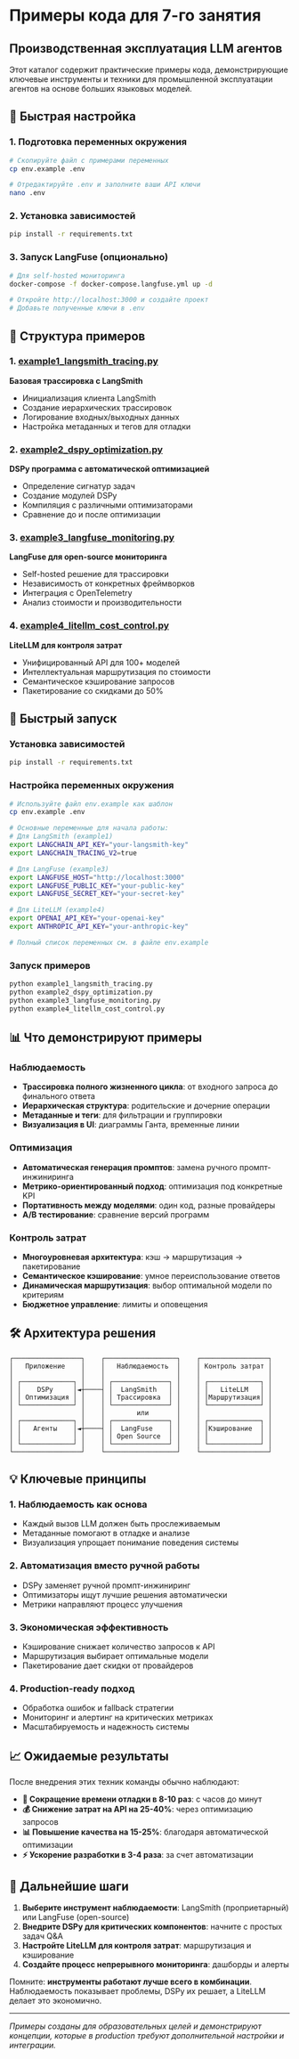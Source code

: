 # Примеры кода для 7-го занятия
## Производственная эксплуатация LLM агентов

Этот каталог содержит практические примеры кода, демонстрирующие ключевые инструменты и техники для промышленной эксплуатации агентов на основе больших языковых моделей.

## 🚀 Быстрая настройка

### 1. Подготовка переменных окружения
```bash
# Скопируйте файл с примерами переменных
cp env.example .env

# Отредактируйте .env и заполните ваши API ключи
nano .env
```

### 2. Установка зависимостей
```bash
pip install -r requirements.txt
```

### 3. Запуск LangFuse (опционально)
```bash
# Для self-hosted мониторинга
docker-compose -f docker-compose.langfuse.yml up -d

# Откройте http://localhost:3000 и создайте проект
# Добавьте полученные ключи в .env
```

## 📁 Структура примеров

### 1. [example1_langsmith_tracing.py](example1_langsmith_tracing.py)
**Базовая трассировка с LangSmith**
- Инициализация клиента LangSmith
- Создание иерархических трассировок
- Логирование входных/выходных данных
- Настройка метаданных и тегов для отладки

### 2. [example2_dspy_optimization.py](example2_dspy_optimization.py)  
**DSPy программа с автоматической оптимизацией**
- Определение сигнатур задач
- Создание модулей DSPy
- Компиляция с различными оптимизаторами
- Сравнение до и после оптимизации

### 3. [example3_langfuse_monitoring.py](example3_langfuse_monitoring.py)
**LangFuse для open-source мониторинга**
- Self-hosted решение для трассировки
- Независимость от конкретных фреймворков
- Интеграция с OpenTelemetry
- Анализ стоимости и производительности

### 4. [example4_litellm_cost_control.py](example4_litellm_cost_control.py)
**LiteLLM для контроля затрат**
- Унифицированный API для 100+ моделей
- Интеллектуальная маршрутизация по стоимости
- Семантическое кэширование запросов
- Пакетирование со скидками до 50%

## 🚀 Быстрый запуск

### Установка зависимостей
```bash
pip install -r requirements.txt
```

### Настройка переменных окружения
```bash
# Используйте файл env.example как шаблон
cp env.example .env

# Основные переменные для начала работы:
# Для LangSmith (example1)
export LANGCHAIN_API_KEY="your-langsmith-key"
export LANGCHAIN_TRACING_V2=true

# Для LangFuse (example3) 
export LANGFUSE_HOST="http://localhost:3000"
export LANGFUSE_PUBLIC_KEY="your-public-key"
export LANGFUSE_SECRET_KEY="your-secret-key"

# Для LiteLLM (example4)
export OPENAI_API_KEY="your-openai-key"
export ANTHROPIC_API_KEY="your-anthropic-key"

# Полный список переменных см. в файле env.example
```

### Запуск примеров
```bash
python example1_langsmith_tracing.py
python example2_dspy_optimization.py
python example3_langfuse_monitoring.py
python example4_litellm_cost_control.py
```

## 📊 Что демонстрируют примеры

### Наблюдаемость
- **Трассировка полного жизненного цикла**: от входного запроса до финального ответа
- **Иерархическая структура**: родительские и дочерние операции
- **Метаданные и теги**: для фильтрации и группировки
- **Визуализация в UI**: диаграммы Ганта, временные линии

### Оптимизация
- **Автоматическая генерация промптов**: замена ручного промпт-инжиниринга
- **Метрико-ориентированный подход**: оптимизация под конкретные KPI
- **Портативность между моделями**: один код, разные провайдеры
- **A/B тестирование**: сравнение версий программ

### Контроль затрат
- **Многоуровневая архитектура**: кэш → маршрутизация → пакетирование
- **Семантическое кэширование**: умное переиспользование ответов
- **Динамическая маршрутизация**: выбор оптимальной модели по критериям
- **Бюджетное управление**: лимиты и оповещения

## 🛠 Архитектура решения

```
┌─────────────────┐    ┌──────────────────┐    ┌─────────────────┐
│   Приложение    │    │   Наблюдаемость  │    │ Контроль затрат │
│                 │    │                  │    │                 │
│ ┌─────────────┐ │    │ ┌──────────────┐ │    │ ┌─────────────┐ │
│ │    DSPy     │◄┼────┤ │  LangSmith   │ │    │ │   LiteLLM   │ │
│ │ Оптимизация │ │    │ │ Трассировка  │ │    │ │Маршрутизация│ │
│ └─────────────┘ │    │ └──────────────┘ │    │ └─────────────┘ │
│                 │    │        или       │    │                 │
│ ┌─────────────┐ │    │ ┌──────────────┐ │    │ ┌─────────────┐ │
│ │   Агенты    │◄┼────┤ │  LangFuse    │ │    │ │Кэширование  │ │
│ │             │ │    │ │ Open Source  │ │    │ │             │ │
│ └─────────────┘ │    │ └──────────────┘ │    │ └─────────────┘ │
└─────────────────┘    └──────────────────┘    └─────────────────┘
```

## 💡 Ключевые принципы

### 1. Наблюдаемость как основа
- Каждый вызов LLM должен быть прослеживаемым
- Метаданные помогают в отладке и анализе
- Визуализация упрощает понимание поведения системы

### 2. Автоматизация вместо ручной работы
- DSPy заменяет ручной промпт-инжиниринг
- Оптимизаторы ищут лучшие решения автоматически
- Метрики направляют процесс улучшения

### 3. Экономическая эффективность
- Кэширование снижает количество запросов к API
- Маршрутизация выбирает оптимальные модели
- Пакетирование дает скидки от провайдеров

### 4. Production-ready подход
- Обработка ошибок и fallback стратегии
- Мониторинг и алертинг на критических метриках
- Масштабируемость и надежность системы

## 📈 Ожидаемые результаты

После внедрения этих техник команды обычно наблюдают:

- **🐛 Сокращение времени отладки в 8-10 раз**: с часов до минут
- **💰 Снижение затрат на API на 25-40%**: через оптимизацию запросов
- **📊 Повышение качества на 15-25%**: благодаря автоматической оптимизации
- **⚡ Ускорение разработки в 3-4 раза**: за счет автоматизации

## 🎯 Дальнейшие шаги

1. **Выберите инструмент наблюдаемости**: LangSmith (проприетарный) или LangFuse (open-source)
2. **Внедрите DSPy для критических компонентов**: начните с простых задач Q&A
3. **Настройте LiteLLM для контроля затрат**: маршрутизация и кэширование
4. **Создайте процесс непрерывного мониторинга**: дашборды и алерты

Помните: **инструменты работают лучше всего в комбинации**. Наблюдаемость показывает проблемы, DSPy их решает, а LiteLLM делает это экономично.

---

*Примеры созданы для образовательных целей и демонстрируют концепции, которые в production требуют дополнительной настройки и интеграции.*